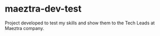 # maeztra-dev-test
Project developed to test my skills and show them to the Tech Leads at Maeztra company.
